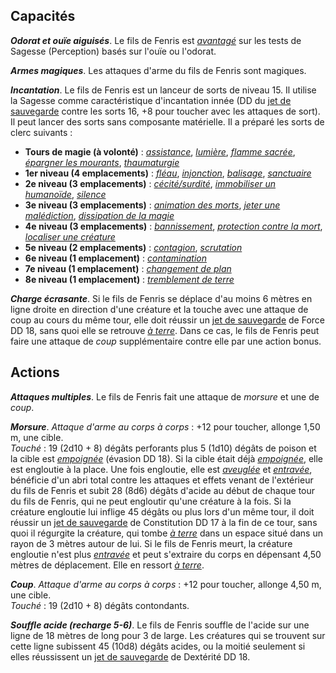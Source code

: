 ## Capacités
_**Odorat et ouïe aiguisés**_. Le fils de Fenris est [_avantagé_](/utiliser-les-caracteristiques/#avantage-et-desavantage) sur les tests de Sagesse (Perception) basés sur l'ouïe ou l'odorat.

_**Armes magiques**_. Les attaques d'arme du fils de Fenris sont magiques.

_**Incantation**_. Le fils de Fenris est un lanceur de sorts de niveau 15. Il utilise la Sagesse comme caractéristique d'incantation innée (DD du [jet de sauvegarde](/utiliser-les-caracteristiques/#jets-de-sauvegarde) contre les sorts 16, +8 pour toucher avec les attaques de sort). Il peut lancer des sorts sans composante matérielle. Il a préparé les sorts de clerc suivants :
* **Tours de magie (à volonté)** : [_assistance_](/grimoire/assistance/), [_lumière_](/grimoire/lumiere/), [_flamme sacrée_](/grimoire/flamme-sacree/), [_épargner les mourants_](/grimoire/epargner-les-mourants/), [_thaumaturgie_](/grimoire/thaumaturgie/)
* **1er niveau (4 emplacements)** : [_fléau_](/grimoire/fleau/), [_injonction_](/grimoire/injonction/), [_balisage_](/grimoire/balisage/), [_sanctuaire_](/grimoire/sanctuaire/)
* **2e niveau (3 emplacements)** : [_cécité/surdité_](/grimoire/cecite-surdite/), [_immobiliser un humanoïde_](/grimoire/immobiliser-un-humanoide/), [_silence_](/grimoire/silence/)
* **3e niveau (3 emplacements)** : [_animation des morts_](/grimoire/animation-des-morts/), [_jeter une malédiction_](/grimoire/jeter-une-malediction/), [_dissipation de la magie_](/grimoire/dissipation-de-la-magie/)
* **4e niveau (3 emplacements)** : [_bannissement_](/grimoire/bannissement/), [_protection contre la mort_](/grimoire/protection-contre-la-mort/), [_localiser une créature_](/grimoire/localiser-une-creature/)
* **5e niveau (2 emplacements)** : [_contagion_](/grimoire/contagion/), [_scrutation_](/grimoire/scrutation/)
* **6e niveau (1 emplacement)** : [_contamination_](/grimoire/contamination/)
* **7e niveau (1 emplacement)** : [_changement de plan_](/grimoire/changement-de-plan/)
* **8e niveau (1 emplacement)** : [_tremblement de terre_](/grimoire/tremblement-de-terre/)

_**Charge écrasante**_. Si le fils de Fenris se déplace d'au moins 6 mètres en ligne droite en direction d'une créature et la touche avec une attaque de coup au cours du même tour, elle doit réussir un [jet de sauvegarde](/utiliser-les-caracteristiques/#jets-de-sauvegarde) de Force DD 18, sans quoi elle se retrouve [_à terre_](/gerer-la-sante-du-personnage/#a-terre). Dans ce cas, le fils de Fenris peut faire une attaque de _coup_ supplémentaire contre elle par une action bonus.

## Actions
_**Attaques multiples**_. Le fils de Fenris fait une attaque de _morsure_ et une de _coup_.

_**Morsure**_. _Attaque d'arme au corps à corps_ : +12 pour toucher, allonge 1,50 m, une cible.  
_Touché_ : 19 (2d10 + 8) dégâts perforants plus 5 (1d10) dégâts de poison et la cible est [_empoignée_](/gerer-la-sante-du-personnage/#empoigne) (évasion DD 18). Si la cible était déjà [_empoignée_](/gerer-la-sante-du-personnage/#empoigne), elle est engloutie à la place. Une fois engloutie, elle est [_aveuglée_](/gerer-la-sante-du-personnage/#aveugle) et [_entravée_](/gerer-la-sante-du-personnage/#entrave), bénéficie d'un abri total contre les attaques et effets venant de l'extérieur du fils de Fenris et subit 28 (8d6) dégâts d'acide au début de chaque tour du fils de Fenris, qui ne peut engloutir qu'une créature à la fois. Si la créature engloutie lui inflige 45 dégâts ou plus lors d'un même tour, il doit réussir un [jet de sauvegarde](/utiliser-les-caracteristiques/#jets-de-sauvegarde) de Constitution DD 17 à la fin de ce tour, sans quoi il régurgite la créature, qui tombe [_à terre_](/gerer-la-sante-du-personnage/#a-terre) dans un espace situé dans un rayon de 3 mètres autour de lui. Si le fils de Fenris meurt, la créature engloutie n'est plus [_entravée_](/gerer-la-sante-du-personnage/#entrave) et peut s'extraire du corps en dépensant 4,50 mètres de déplacement. Elle en ressort [_à terre_](/gerer-la-sante-du-personnage/#a-terre).

_**Coup**_. _Attaque d'arme au corps à corps_ : +12 pour toucher, allonge 4,50 m, une cible.  
_Touché_ : 19 (2d10 + 8) dégâts contondants.

_**Souffle acide (recharge 5-6)**_. Le fils de Fenris souffle de l'acide sur une ligne de 18 mètres de long pour 3 de large. Les créatures qui se trouvent sur cette ligne subissent 45 (10d8) dégâts acides, ou la moitié seulement si elles réussissent un [jet de sauvegarde](/utiliser-les-caracteristiques/#jets-de-sauvegarde) de Dextérité DD 18.

